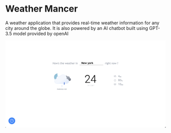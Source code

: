 # Weather Mancer
A weather application that provides real-time weather information for any city around the globe. It is also powered by an AI chatbot built using GPT-3.5 model provided by openAI

![Weather Mancer](weather-mancer/images/weather-app-cover.png)
